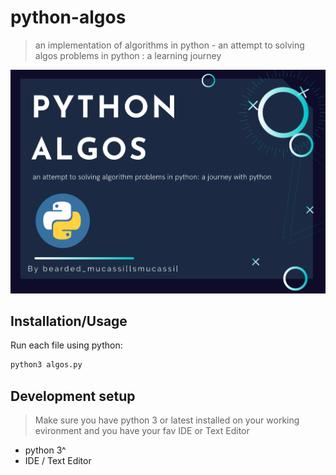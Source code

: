 



# python-algos
> an implementation of algorithms in python - an attempt to solving algos problems in python : a learning journey

![](python_algos.png)

## Installation/Usage

Run each file using python:

```sh
python3 algos.py
```

## Development setup

> Make sure you have python 3 or latest installed on your working evironment and you have your fav IDE or Text Editor
- python 3^
- IDE / Text Editor

